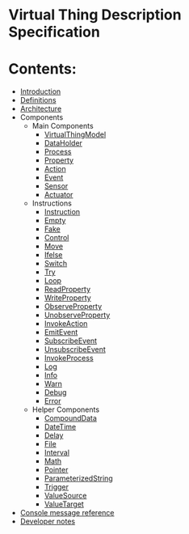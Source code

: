 # Virtual Thing Description Specification

# Contents:

- [Introduction]
- [Definitions]
- [Architecture]
- Components
    - Main Components
        - [VirtualThingModel]
        - [DataHolder]
        - [Process]
        - [Property]
        - [Action]
        - [Event]
        - [Sensor]
        - [Actuator]
    - Instructions
        - [Instruction]
        - [Empty]
        - [Fake]
        - [Control]
        - [Move]
        - [Ifelse]
        - [Switch]
        - [Try]
        - [Loop]
        - [ReadProperty]
        - [WriteProperty]
        - [ObserveProperty]
        - [UnobserveProperty]
        - [InvokeAction]
        - [EmitEvent]
        - [SubscribeEvent]
        - [UnsubscribeEvent]
        - [InvokeProcess]
        - [Log]
        - [Info]
        - [Warn]
        - [Debug]
        - [Error]
    - Helper Components
        - [CompoundData]
        - [DateTime]
        - [Delay]
        - [File]
        - [Interval]
        - [Math]
        - [Pointer]
        - [ParameterizedString]
        - [Trigger]
        - [ValueSource]
        - [ValueTarget]
- [Console message reference][ConsoleMessagesReference]
- [Developer notes][DeveloperNotes]



[Introduction]: specification/Introduction.md
[Definitions]: specification/Definitions.md
[Architecture]: specification/Architecture.md
[VirtualThingModel]: specification/main_components/VirtualThingModel.md
[DataHolder]: specification/main_components/DataHolder.md
[Process]: specification/main_components/Process.md
[Property]: specification/main_components/Property.md
[Action]: specification/main_components/Action.md
[Event]: specification/main_components/Event.md
[Sensor]: specification/main_components/Sensor.md
[Actuator]: specification/main_components/Actuator.md
[Instruction]: specification/instructions/Instruction.md
[Empty]: specification/instructions/Empty.md
[Fake]: specification/instructions/Fake.md
[Control]: specification/instructions/Control.md
[Move]: specification/instructions/Move.md
[Ifelse]: specification/instructions/Ifelse.md
[Switch]: specification/instructions/Switch.md
[Try]: specification/instructions/Try.md
[Loop]: specification/instructions/Loop.md
[ReadProperty]: specification/instructions/ReadProperty.md
[WriteProperty]: specification/instructions/WriteProperty.md
[ObserveProperty]: specification/instructions/ObserveProperty.md
[UnobserveProperty]: specification/instructions/UnobserveProperty.md
[InvokeAction]: specification/instructions/InvokeAction.md
[EmitEvent]: specification/instructions/EmitEvent.md
[SubscribeEvent]: specification/instructions/SubscribeEvent.md
[UnsubscribeEvent]: specification/instructions/UnsubscribeEvent.md
[InvokeProcess]: specification/instructions/InvokeProcess.md
[Log]: specification/instructions/Console#Log
[Info]: specification/instructions/Console.md#Info
[Warn]: specification/instructions/Console.md#Warn
[Debug]: specification/instructions/Console.md#Debug
[Error]: specification/instructions/Console.md#Error
[CompoundData]: specification/helper_components/CompoundData.md
[DateTime]: specification/helper_components/DateTime.md
[Delay]: specification/helper_components/Delay.md
[File]: specification/helper_components/File.md
[Interval]: specification/helper_components/Interval.md
[Math]: specification/helper_components/Math.md
[Pointer]: specification/helper_components/Pointer.md
[ParameterizedString]: specification/helper_components/ParameterizedString.md
[Trigger]: specification/helper_components/Trigger.md
[ValueSource]: specification/helper_components/ValueSource.md
[ValueTarget]: specification/helper_components/ValueTarget.md
[ConsoleMessagesReference]: specification/ConsoleMessagesReference.md
[DeveloperNotes]: specification/DeveloperNotes.md






[vtd]: #virtual-thing-description
[engine]: #virtual-thing-engine-and-engine

[iso]: https://www.w3.org/TR/NOTE-datetime



[node-wot]: https://github.com/eclipse/thingweb.node-wot

[td]: https://www.w3.org/TR/wot-thing-description/

[td_thing]: https://www.w3.org/TR/wot-thing-description/#thing
[td_dataSchema]: https://www.w3.org/TR/wot-thing-description/#dataschema
[td_intaff]: https://www.w3.org/TR/wot-thing-description/#interactionaffordance

[td_property]: https://www.w3.org/TR/wot-thing-description/#propertyaffordance
[td_action]: https://www.w3.org/TR/wot-thing-description/#actionaffordance
[td_event]: https://www.w3.org/TR/wot-thing-description/#eventaffordance
